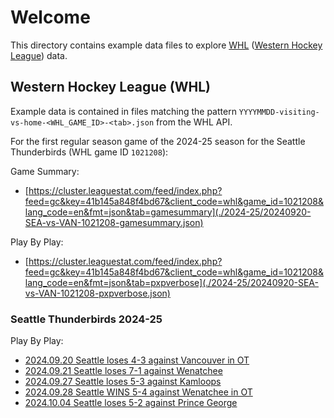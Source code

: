 # Welcome

This directory contains example data files to explore [WHL](https://chl.ca/whl/) ([Western Hockey League](https://chl.ca/whl/)) data.

## Western Hockey League (WHL)

Example data is contained in files matching the pattern `YYYYMMDD-visiting-vs-home-<WHL_GAME_ID>-<tab>.json` from the WHL API.

For the first regular season game of the 2024-25 season for the Seattle Thunderbirds (WHL game ID `1021208`):

Game Summary:

- [https://cluster.leaguestat.com/feed/index.php?feed=gc&key=41b145a848f4bd67&client_code=whl&game_id=1021208&lang_code=en&fmt=json&tab=gamesummary](./2024-25/20240920-SEA-vs-VAN-1021208-gamesummary.json)

Play By Play:

- [https://cluster.leaguestat.com/feed/index.php?feed=gc&key=41b145a848f4bd67&client_code=whl&game_id=1021208&lang_code=en&fmt=json&tab=pxpverbose](./2024-25/20240920-SEA-vs-VAN-1021208-pxpverbose.json)

### Seattle Thunderbirds 2024-25

Play By Play:

- [2024.09.20 Seattle loses 4-3 against Vancouver in OT](./2024-25/20240920-SEA-vs-VAN-1021208-pxpverbose.json)
- [2024.09.21 Seattle loses 7-1 against Wenatchee](./2024-25/20240921-SEA-vs-WEN-1021219-pxpverbose.json)
- [2024.09.27 Seattle loses 5-3 against Kamloops](./2024-25/20240927-SEA-vs-KAM-1021220-pxpverbose.json)
- [2024.09.28 Seattle WINS 5-4 against Wenatchee in OT](./2024-25/20240928-WEN-vs-SEA-1021233-pxpverbose.json)
- [2024.10.04 Seattle loses 5-2 against Prince George](./2024-25/20241004-PG-vs-SEA-1021246-pxpverbose.json)
